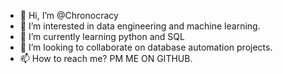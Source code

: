 - 👋 Hi, I’m @Chronocracy
- 👀 I’m interested in data engineering and machine learning.
- 🌱 I’m currently learning python and SQL
- 💞️ I’m looking to collaborate on database automation projects.
- 📫 How to reach me? PM ME ON GITHUB.

<!---
Chronocracy/Chronocracy is a ✨ special ✨ repository because its `README.md` (this file) appears on your GitHub profile.
You can click the Preview link to take a look at your changes.
--->
